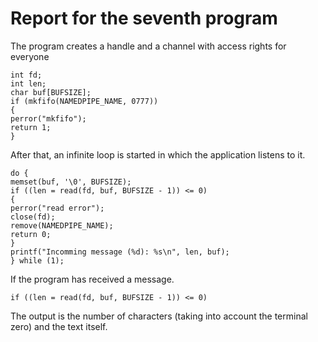 # Report for the seventh program

The program creates a handle and a channel with access rights for everyone
```
int fd;
int len;
char buf[BUFSIZE];
if (mkfifo(NAMEDPIPE_NAME, 0777))
{
perror("mkfifo");
return 1;
}
```

After that, an infinite loop is started in which the application listens to it.
```
do {
memset(buf, '\0', BUFSIZE);
if ((len = read(fd, buf, BUFSIZE - 1)) <= 0)
{
perror("read error");
close(fd);
remove(NAMEDPIPE_NAME);
return 0;
}
printf("Incomming message (%d): %s\n", len, buf);
} while (1);

```

If the program has received a message.
```
if ((len = read(fd, buf, BUFSIZE - 1)) <= 0)
```
The output is the number of characters (taking into account the terminal zero) and the text itself.
